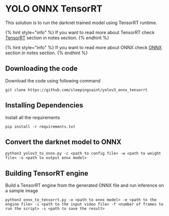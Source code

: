 # YOLO ONNX TensorRT

This solution is to run the darknet trained model using TensorRT runtime.

{% hint style="info" %}
If you want to read more about TensorRT check [TensorRT](../notes/tensorrt.md) section in notes section.
{% endhint %}

{% hint style="info" %}
If you want to read more about ONNX check [ONNX](../notes/onnx.md) section in notes section.
{% endhint %}

## Downloading the code

Download the code using following command&#x20;

```
git clone https://github.com/sleepingsaint/yolov3_onnx_tensorrt
```

## Installing Dependencies

Install all the requirements&#x20;

```
pip install -r requirements.txt
```

## Convert the darknet model to ONNX&#x20;

```
python3 yolov3_to_onnx.py -c <path to config file> -w <path to weight file> -o <path to output onnx model>
```

## Building TensorRT engine

Build a TensorRT engine from the generated ONNX file and run inference on a sample image&#x20;

```
python3 onnx_to_tensorrt.py -o <path to onnx model> -e <path to the engine file> -i <path to the input video file> -f <number of frames to run the script> -s <path to save the result>
```
